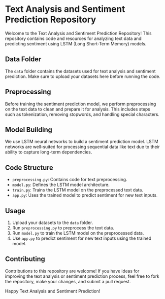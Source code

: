 # Text Analysis and Sentiment Prediction Repository

Welcome to the Text Analysis and Sentiment Prediction Repository! This repository contains code and resources for analyzing text data and predicting sentiment using LSTM (Long Short-Term Memory) models.

## Data Folder
The `data` folder contains the datasets used for text analysis and sentiment prediction. Make sure to upload your datasets here before running the code.

## Preprocessing
Before training the sentiment prediction model, we perform preprocessing on the text data to clean and prepare it for analysis. This includes steps such as tokenization, removing stopwords, and handling special characters.

## Model Building
We use LSTM neural networks to build a sentiment prediction model. LSTM networks are well-suited for processing sequential data like text due to their ability to capture long-term dependencies.

## Code Structure
- `preprocessing.py`: Contains code for text preprocessing.
- `model.py`: Defines the LSTM model architecture.
- `train.py`: Trains the LSTM model on the preprocessed text data.
- `app.py`: Uses the trained model to predict sentiment for new text inputs.

## Usage
1. Upload your datasets to the `data` folder.
2. Run `preprocessing.py` to preprocess the text data.
3. Run `model.py` to train the LSTM model on the preprocessed data.
4. Use `app.py` to predict sentiment for new text inputs using the trained model.

## Contributing
Contributions to this repository are welcome! If you have ideas for improving the text analysis or sentiment prediction process, feel free to fork the repository, make your changes, and submit a pull request.

Happy Text Analysis and Sentiment Prediction!
